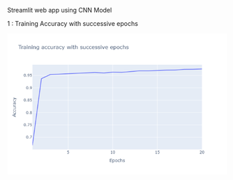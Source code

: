 Streamlit web app using CNN Model

1 : Training Accuracy with successive epochs

![GitHub Logo](/Results/newplot.png)





